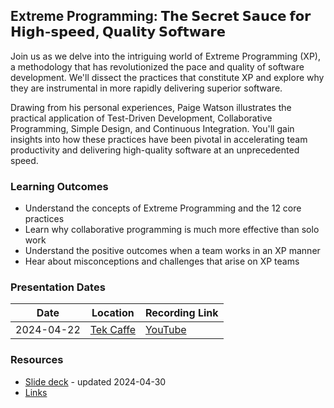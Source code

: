 ## Extreme Programming:  𝗧𝗵𝗲 𝗦𝗲𝗰𝗿𝗲𝘁 𝗦𝗮𝘂𝗰𝗲 𝗳𝗼𝗿 𝗛𝗶𝗴𝗵-𝘀𝗽𝗲𝗲𝗱, 𝗤𝘂𝗮𝗹𝗶𝘁𝘆 𝗦𝗼𝗳𝘁𝘄𝗮𝗿𝗲

Join us as we delve into the intriguing world of Extreme Programming (XP), a methodology that has revolutionized the
pace and quality of software development. We'll dissect the practices that constitute XP and explore why they are
instrumental in more rapidly delivering superior software.

Drawing from his personal experiences, Paige Watson illustrates the practical application of Test-Driven Development,
Collaborative Programming, Simple Design, and Continuous Integration. You'll gain insights into how these practices have
been pivotal in accelerating team productivity and delivering high-quality software at an unprecedented speed.

### Learning Outcomes

- Understand the concepts of Extreme Programming and the 12 core practices
- Learn why collaborative programming is much more effective than solo work
- Understand the positive outcomes when a team works in an XP manner
- Hear about misconceptions and challenges that arise on XP teams

### Presentation Dates

| Date       | Location                                                                                                                 | Recording Link                          |
|------------|--------------------------------------------------------------------------------------------------------------------------|-----------------------------------------|
| 2024-04-22 | [Tek Caffe](https://www.linkedin.com/company/tek-caffe/)                                                                 | [YouTube](https://www.youtube.com/watch?v=yqJcfsnuXgY) |

### Resources

- [Slide deck](https://github.com/MyTurnyet/Talks/blob/main/extreme-programming/Extreme%20Programming_%20The%20Secret%20Sauce%20for%20High-speed%2C%20Quality%20Software.pdf) - updated 2024-04-30
- [Links](https://github.com/MyTurnyet/Talks/blob/main/extreme-programming/resources.md)
